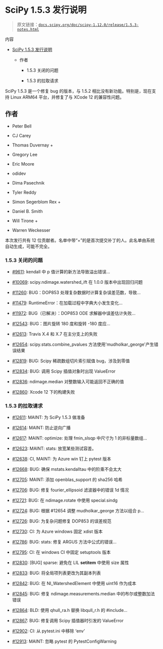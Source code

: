 # SciPy 1.5.3 发行说明

> 原文链接：[`docs.scipy.org/doc/scipy-1.12.0/release/1.5.3-notes.html`](https://docs.scipy.org/doc/scipy-1.12.0/release/1.5.3-notes.html)

内容

+   [SciPy 1.5.3 发行说明](https://docs.scipy.org/doc/scipy-1.12.0/release/1.5.3-notes.html)

    +   作者

        +   1.5.3 关闭的问题

        +   1.5.3 的拉取请求

SciPy 1.5.3 是一个修复 bug 的版本，与 1.5.2 相比没有新功能。特别是，现在支持 Linux ARM64 平台，并修复了与 XCode 12 的兼容性问题。

## 作者

+   Peter Bell

+   CJ Carey

+   Thomas Duvernay +

+   Gregory Lee

+   Eric Moore

+   odidev

+   Dima Pasechnik

+   Tyler Reddy

+   Simon Segerblom Rex +

+   Daniel B. Smith

+   Will Tirone +

+   Warren Weckesser

本次发行共有 12 位贡献者。名单中带“+”的是首次提交补丁的人。此名单由系统自动生成，可能不完全。

### 1.5.3 关闭的问题

+   [#9611](https://github.com/scipy/scipy/issues/9611): kendall 中 p 值计算的新方法导致溢出错误…

+   [#10069](https://github.com/scipy/scipy/issues/10069): scipy.ndimage.watershed_ift 在 1.0.0 版本中出现回归问题

+   [#11260](https://github.com/scipy/scipy/issues/11260): BUG：DOP853 处理复杂数据时计算复杂误差范数，导致…

+   [#11479](https://github.com/scipy/scipy/issues/11479): RuntimeError：在加载过程中字典大小发生变化…

+   [#11972](https://github.com/scipy/scipy/issues/11972): BUG（已解决）：DOP853 ODE 求解器中误差估计失败…

+   [#12543](https://github.com/scipy/scipy/issues/12543): BUG：图片旋转 180 度和旋转 -180 度应…

+   [#12613](https://github.com/scipy/scipy/issues/12613): Travis X.4 和 X.7 在主分支上的失败

+   [#12654](https://github.com/scipy/scipy/issues/12654): scipy.stats.combine_pvalues 方法使用'mudholkar_george'产生错误结果

+   [#12819](https://github.com/scipy/scipy/issues/12819): BUG: Scipy 稀疏数组切片索引赋值 bug，涉及到零值

+   [#12834](https://github.com/scipy/scipy/issues/12834): BUG: 调用 Scipy 插值对象时出现 ValueError

+   [#12836](https://github.com/scipy/scipy/issues/12836): ndimage.median 对整数输入可能返回不正确的值

+   [#12860](https://github.com/scipy/scipy/issues/12860): Xcode 12 下的构建失败

### 1.5.3 的拉取请求

+   [#12611](https://github.com/scipy/scipy/pull/12611): MAINT: 为 SciPy 1.5.3 做准备

+   [#12614](https://github.com/scipy/scipy/pull/12614): MAINT: 防止逆向广播

+   [#12617](https://github.com/scipy/scipy/pull/12617): MAINT: optimize: 处理 fmin_slsqp 中尺寸为 1 的非标量数组…

+   [#12623](https://github.com/scipy/scipy/pull/12623): MAINT: stats: 放宽某些测试容差。

+   [#12638](https://github.com/scipy/scipy/pull/12638): CI, MAINT: 为 Azure win 钉上 pytest 版本

+   [#12668](https://github.com/scipy/scipy/pull/12668): BUG: 确保 mstats.kendalltau 中的阶乘不会太大

+   [#12705](https://github.com/scipy/scipy/pull/12705): MAINT: 添加 openblas_support 的 sha256 哈希

+   [#12706](https://github.com/scipy/scipy/pull/12706): BUG: 修复 fourier_ellipsoid 滤波器中的错误 1d 情况

+   [#12721](https://github.com/scipy/scipy/pull/12721): BUG: 在 ndimage.rotate 中使用 special.sindg

+   [#12724](https://github.com/scipy/scipy/pull/12724): BUG: 根据 #12654 调整 mudholkar_george 方法以组合 p…

+   [#12726](https://github.com/scipy/scipy/pull/12726): BUG: 为复杂问题修复 DOP853 的误差规范

+   [#12730](https://github.com/scipy/scipy/pull/12730): CI: 为 Azure windows 固定 xdist 版本

+   [#12786](https://github.com/scipy/scipy/pull/12786): BUG: stats: 修复 ARGUS 方法中公式的错误…

+   [#12795](https://github.com/scipy/scipy/pull/12795): CI: 在 windows CI 中固定 setuptools 版本

+   [#12830](https://github.com/scipy/scipy/pull/12830): [BUG] sparse: 避免在 LIL __setitem__ 中使用 size 属性

+   [#12833](https://github.com/scipy/scipy/pull/12833): BUG: 将全局项列表更改为其副本列表

+   [#12842](https://github.com/scipy/scipy/pull/12842): BUG: 在 NI_WatershedElement 中使用 uint16 作为成本

+   [#12845](https://github.com/scipy/scipy/pull/12845): BUG: 修复 ndimage.measurements.median 中的布尔或整数加法错误

+   [#12864](https://github.com/scipy/scipy/pull/12864): BLD: 使用 qhull_ra.h 替换 libqull_r.h 的 #include…

+   [#12867](https://github.com/scipy/scipy/pull/12867): BUG: 修复调用 Scipy 插值器时引发的 ValueError

+   [#12902](https://github.com/scipy/scipy/pull/12902): CI: 从 pytest.ini 中移除 ‘env’

+   [#12913](https://github.com/scipy/scipy/pull/12913): MAINT: 忽略 pytest 的 PytestConfigWarning
